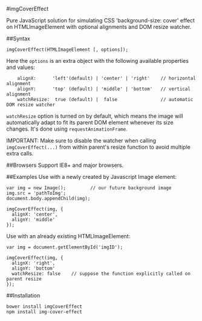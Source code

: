 #imgCoverEffect

Pure JavaScript solution for simulating CSS 'background-size: cover' effect on HTMLImageElement with optional alignments and DOM resize watcher.

##Syntax
```
imgCoverEffect(HTMLImageElement [, options]);
```
Here the ```options``` is an extra object with the following available properties and values:
```
    alignX:      'left'(default) | 'center' | 'right'    // horizontal alignment
    alignY:      'top' (default) | 'middle' | 'bottom'   // vertical alignment
    watchResize:  true (default) |  false                // automatic DOM resize watcher
```

```watchResize``` option is turned on by default, which means the image will automatically adapt to fit its parent DOM element whenever its size changes. It's done using ```requestAnimationFrame```.

IMPORTANT: Make sure to disable the watcher when calling ```imgCoverEffect(...)``` from within parent's resize function to avoid multiple extra calls.

##Browsers Support
IE8+ and major browsers.

##Examples
Use with a newly created by Javascript Image element:

```
var img = new Image();         // our future background image
img.src = 'pathToImg';
document.body.appendChild(img);

imgCoverEffect(img, {
  alignX: 'center',
  alignY: 'middle'
});
```

Use with an already existing HTMLImageElement:

```
var img = document.getElementById('imgID');

imgCoverEffect(img, {
  alignX: 'right',
  alignY: 'bottom'
  watchResize: false    // suppose the function explicitly called on parent resize 
});

```

##Installation
```
bower install imgCoverEffect
npm install img-cover-effect
```
